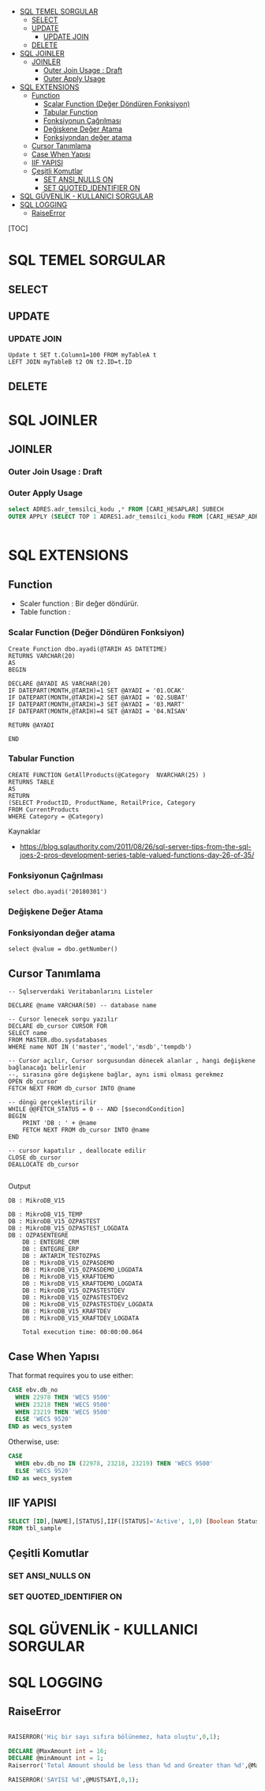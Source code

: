 

<!-- TOC -->

- [SQL TEMEL SORGULAR](#sql-temel-sorgular)
    - [SELECT](#select)
    - [UPDATE](#update)
        - [UPDATE JOIN](#update-join)
    - [DELETE](#delete)
- [SQL JOINLER](#sql-joinler)
    - [JOINLER](#joinler)
        - [Outer Join Usage : Draft](#outer-join-usage--draft)
        - [Outer Apply Usage](#outer-apply-usage)
- [SQL EXTENSIONS](#sql-extensions)
    - [Function](#function)
        - [Scalar Function (Değer Döndüren Fonksiyon)](#scalar-function-değer-döndüren-fonksiyon)
        - [Tabular Function](#tabular-function)
        - [Fonksiyonun Çağrılması](#fonksiyonun-Çağrılması)
        - [Değişkene Değer Atama](#değişkene-değer-atama)
        - [Fonksiyondan değer atama](#fonksiyondan-değer-atama)
    - [Cursor Tanımlama](#cursor-tanımlama)
    - [Case When Yapısı](#case-when-yapısı)
    - [IIF YAPISI](#iif-yapisi)
    - [Çeşitli Komutlar](#Çeşitli-komutlar)
        - [SET ANSI_NULLS ON](#set-ansi_nulls-on)
        - [SET QUOTED_IDENTIFIER ON](#set-quoted_identifier-on)
- [SQL GÜVENLİK - KULLANICI SORGULAR](#sql-gÜvenlİk---kullanici-sorgular)
- [SQL LOGGING](#sql-logging)
    - [RaiseError](#raiseerror)

<!-- /TOC -->



[TOC]

# SQL TEMEL SORGULAR

## SELECT

## UPDATE

### UPDATE JOIN

```
Update t SET t.Column1=100 FROM myTableA t 
LEFT JOIN myTableB t2 ON t2.ID=t.ID

```

## DELETE

# SQL JOINLER

## JOINLER

### Outer Join Usage : Draft





### Outer Apply Usage



````sql
select ADRES.adr_temsilci_kodu ,* FROM [CARI_HESAPLAR] SUBECH 
OUTER APPLY (SELECT TOP 1 ADRES1.adr_temsilci_kodu FROM [CARI_HESAP_ADRESLERI] ADRES1 WHERE ADRES1.adr_cari_kod = SUBECH.cari_kod) AS ADRES



````


# SQL EXTENSIONS

## Function

- Scaler function : Bir değer döndürür.
- Table function :



### Scalar Function (Değer Döndüren Fonksiyon)

```mssql
Create Function dbo.ayadi(@TARIH AS DATETIME)
RETURNS VARCHAR(20)
AS
BEGIN

DECLARE @AYADI AS VARCHAR(20)
IF DATEPART(MONTH,@TARIH)=1 SET @AYADI = '01.OCAK'
IF DATEPART(MONTH,@TARIH)=2 SET @AYADI = '02.SUBAT'
IF DATEPART(MONTH,@TARIH)=3 SET @AYADI = '03.MART'
IF DATEPART(MONTH,@TARIH)=4 SET @AYADI = '04.NİSAN'

RETURN @AYADI

END
```


### Tabular Function

```
CREATE FUNCTION GetAllProducts(@Category  NVARCHAR(25) )
RETURNS TABLE
AS
RETURN
(SELECT ProductID, ProductName, RetailPrice, Category
FROM CurrentProducts 
WHERE Category = @Category)

```

Kaynaklar
- https://blog.sqlauthority.com/2011/08/26/sql-server-tips-from-the-sql-joes-2-pros-development-series-table-valued-functions-day-26-of-35/




### Fonksiyonun Çağrılması

```mssql
select dbo.ayadi('20180301')
```





### Değişkene Değer Atama 



### Fonksiyondan değer atama

```mssql
select @value = dbo.getNumber()
```



## Cursor Tanımlama

```mssql
-- Sqlserverdaki Veritabanlarını Listeler

DECLARE @name VARCHAR(50) -- database name 

-- Cursor lenecek sorgu yazılır
DECLARE db_cursor CURSOR FOR 
SELECT name 
FROM MASTER.dbo.sysdatabases 
WHERE name NOT IN ('master','model','msdb','tempdb') 

-- Cursor açılır, Cursor sorgusundan dönecek alanlar , hangi değişkene bağlanacağı belirlenir
--, sırasına göre değişkene bağlar, aynı ismi olması gerekmez
OPEN db_cursor  
FETCH NEXT FROM db_cursor INTO @name  

-- döngü gerçekleştirilir
WHILE @@FETCH_STATUS = 0 -- AND [$secondCondition]
BEGIN  
    PRINT 'DB : ' + @name
    FETCH NEXT FROM db_cursor INTO @name 
END 

-- cursor kapatılır , deallocate edilir
CLOSE db_cursor  
DEALLOCATE db_cursor 


```

Output

```
DB : MikroDB_V15 
	
DB : MikroDB_V15_TEMP 	
DB : MikroDB_V15_OZPASTEST 	
DB : MikroDB_V15_OZPASTEST_LOGDATA 	
DB : OZPASENTEGRE 	
	DB : ENTEGRE_CRM 	
	DB : ENTEGRE_ERP 	
	DB : AKTARIM_TESTOZPAS 	
	DB : MikroDB_V15_OZPASDEMO 	
	DB : MikroDB_V15_OZPASDEMO_LOGDATA 	
	DB : MikroDB_V15_KRAFTDEMO 	
	DB : MikroDB_V15_KRAFTDEMO_LOGDATA 	
	DB : MikroDB_V15_OZPASTESTDEV 	
	DB : MikroDB_V15_OZPASTESTDEV2 	
	DB : MikroDB_V15_OZPASTESTDEV_LOGDATA 	
	DB : MikroDB_V15_KRAFTDEV 	
	DB : MikroDB_V15_KRAFTDEV_LOGDATA 
	
	Total execution time: 00:00:00.064
```





## Case When Yapısı

That format requires you to use either:

```sql
CASE ebv.db_no 
  WHEN 22978 THEN 'WECS 9500' 
  WHEN 23218 THEN 'WECS 9500'  
  WHEN 23219 THEN 'WECS 9500' 
  ELSE 'WECS 9520' 
END as wecs_system 
```

Otherwise, use:

```sql
CASE  
  WHEN ebv.db_no IN (22978, 23218, 23219) THEN 'WECS 9500' 
  ELSE 'WECS 9520' 
END as wecs_system 
```



## IIF YAPISI

```sql
SELECT [ID],[NAME],[STATUS],IIF([STATUS]='Active', 1,0) [Boolean Status]
FROM tbl_sample
```



## Çeşitli Komutlar

### SET ANSI_NULLS ON



### SET QUOTED_IDENTIFIER ON





# SQL GÜVENLİK - KULLANICI SORGULAR



# SQL LOGGING

## RaiseError

```sql

RAISERROR('Hiç bir sayı sıfıra bölünemez, hata oluştu',0,1);

DECLARE @MaxAmount int = 16;
DECLARE @minAmount int = 1;
Raiserror('Total Amount should be less than %d and Greater than %d',@MaxAmount,@MinAmount)

RAISERROR('SAYISI %d',@MUSTSAYI,0,1);


```


